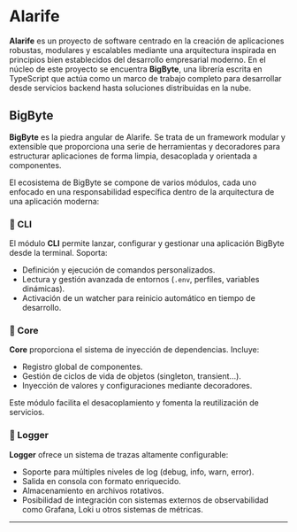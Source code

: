 # Alarife

**Alarife** es un proyecto de software centrado en la creación de aplicaciones robustas, modulares y escalables mediante una arquitectura inspirada en principios bien establecidos del desarrollo empresarial moderno. En el núcleo de este proyecto se encuentra **BigByte**, una librería escrita en TypeScript que actúa como un marco de trabajo completo para desarrollar desde servicios backend hasta soluciones distribuidas en la nube.

## BigByte

**BigByte** es la piedra angular de Alarife. Se trata de un framework modular y extensible que proporciona una serie de herramientas y decoradores para estructurar aplicaciones de forma limpia, desacoplada y orientada a componentes.

El ecosistema de BigByte se compone de varios módulos, cada uno enfocado en una responsabilidad específica dentro de la arquitectura de una aplicación moderna:

### 🔧 CLI

El módulo **CLI** permite lanzar, configurar y gestionar una aplicación BigByte desde la terminal. Soporta:
- Definición y ejecución de comandos personalizados.
- Lectura y gestión avanzada de entornos (`.env`, perfiles, variables dinámicas).
- Activación de un watcher para reinicio automático en tiempo de desarrollo.

### 🧠 Core

**Core** proporciona el sistema de inyección de dependencias. Incluye:
- Registro global de componentes.
- Gestión de ciclos de vida de objetos (singleton, transient...).
- Inyección de valores y configuraciones mediante decoradores.

Este módulo facilita el desacoplamiento y fomenta la reutilización de servicios.

### 📝 Logger

**Logger** ofrece un sistema de trazas altamente configurable:
- Soporte para múltiples niveles de log (debug, info, warn, error).
- Salida en consola con formato enriquecido.
- Almacenamiento en archivos rotativos.
- Posibilidad de integración con sistemas externos de observabilidad como Grafana, Loki u otros sistemas de métricas.

---